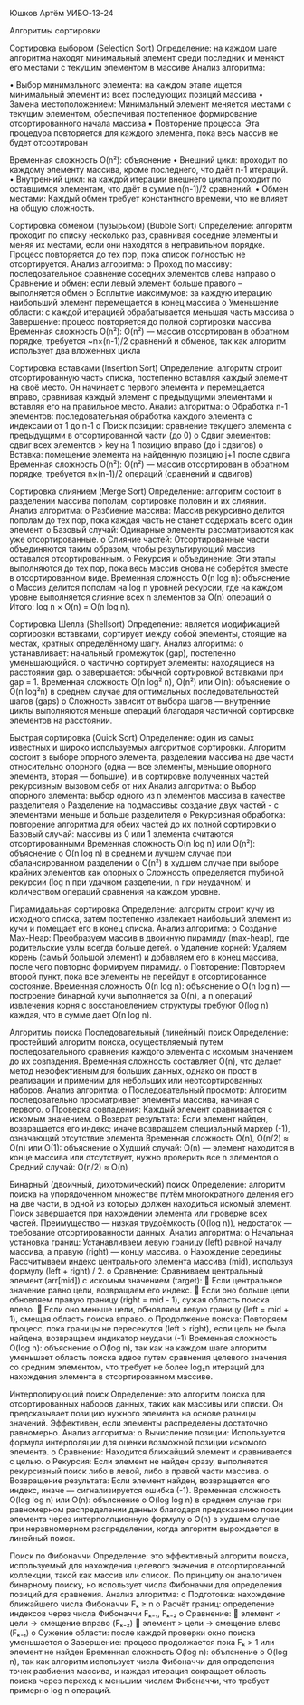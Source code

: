 Юшков Артём УИБО-13-24
	
Алгоритмы сортировки
	
Сортировка выбором (Selection Sort)	
Определение: на каждом шаге алгоритма находят минимальный элемент среди последних и меняют его местами с текущим элементом в массиве
Анализ алгоритма:

• Выбор минимального элемента: на каждом этапе ищется минимальный элемент из всех последующих позиций массива
• Замена местоположением: Минимальный элемент меняется местами с текущим элементом, обеспечивая постепенное формирование отсортированного начала массива
• Повторение процесса: Эта процедура повторяется для каждого элемента, пока весь массив не будет отсортирован

Временная сложность O(n²): объяснение
•	Внешний цикл: проходит по каждому элементу массива, кроме последнего, что даёт n-1 итераций.
•	Внутренний цикл: на каждой итерации внешнего цикла проходит по оставшимся элементам, что даёт в сумме n(n-1)/2 сравнений.
•	Обмен местами: Каждый обмен требует константного времени, что не влияет на общую сложность.

Сортировка обменом (пузырьком) (Bubble Sort)
Определение: алгоритм проходит по списку несколько раз, сравнивая соседние элементы и меняя их местами, если они находятся в неправильном порядке. Процесс повторяется до тех пор, пока список полностью не отсортируется.
Анализ алгоритма:
o	Проход по массиву: последовательное сравнение соседних элементов слева направо
o	Сравнение и обмен: если левый элемент больше правого – выполняется обмен
o	Всплытие максимумов: за каждую итерацию наибольший элемент перемещается в конец массива
o	Уменьшение области: с каждой итерацией обрабатывается меньшая часть массива
o	Завершение: процесс повторяется до полной сортировки массива
Временная сложность O(n²): O(n²) — массив отсортирован в обратном порядке, требуется ~n×(n-1)/2 сравнений и обменов, так как алгоритм использует два вложенных цикла


Сортировка вставками (Insertion Sort)
Определение: алгоритм строит отсортированную часть списка, постепенно вставляя каждый элемент на своё место. Он начинает с первого элемента и перемещается вправо, сравнивая каждый элемент с предыдущими элементами и вставляя его на правильное место.
Анализ алгоритма:
o	Обработка n-1 элементов: последовательная обработка каждого элемента с индексами от 1 до n-1
o	Поиск позиции: сравнение текущего элемента с предыдущими в отсортированной части (до 0)
o	Сдвиг элементов: сдвиг всех элементов > key на 1 позицию вправо (до i сдвигов)
o	Вставка: помещение элемента на найденную позицию j+1 после сдвига
Временная сложность O(n²): O(n²) — массив отсортирован в обратном порядке, требуется n×(n-1)/2 операций (сравнений и сдвигов)



Сортировка слиянием (Merge Sort)
Определение: алгоритм состоит в разделении массива пополам, сортировке половин и их слиянии.
Анализ алгоритма:
o	Разбиение массива: Массив рекурсивно делится пополам до тех пор, пока каждая часть не станет содержать всего один элемент.
o	Базовый случай: Одинарные элементы рассматриваются как уже отсортированные.
o	Слияние частей: Отсортированные части объединяются таким образом, чтобы результирующий массив оставался отсортированным.
o	Рекурсия и объединение: Эти этапы выполняются до тех пор, пока весь массив снова не соберётся вместе в отсортированном виде.
Временная сложность O(n log n): объяснение
o	Массив делится пополам на log n уровней рекурсии, где на каждом уровне выполняется слияние всех n элементов за O(n) операций
o	Итого: log n × O(n) = O(n log n).

Сортировка Шелла (Shellsort)
Определение: является модификацией сортировки вставками, сортирует между собой элементы, стоящие на местах, кратных определённому шагу.
Анализ алгоритма:
o устанавливает: начальный промежуток (gap), постепенно уменьшающийся.
o частично сортирует элементы: находящиеся на расстоянии gap.
o завершается: обычной сортировкой вставками при gap = 1.
Временная сложность O(n log² n), O(n²) или O(n): объяснение
o	O(n log²n) в среднем случае для оптимальных последовательностей шагов (gaps)
o	Сложность зависит от выбора шагов — внутренние циклы выполняются меньше операций благодаря частичной сортировке элементов на расстоянии.

Быстрая сортировка (Quick Sort)
Определение: один из самых известных и широко используемых алгоритмов сортировки. Алгоритм состоит в выборе опорного элемента, разделении массива на две части относительно опорного (одна — все элементы, меньшие опорного элемента, вторая — большие), и в сортировке полученных частей рекурсивным вызовом себя от них
Анализ алгоритма:
o	Выбор опорного элемента: выбор одного из n элементов массива в качестве разделителя
o	Разделение на подмассивы: создание двух частей - с элементами меньше и больше разделителя
o	Рекурсивная обработка: повторение алгоритма для обеих частей до их полной сортировки
o	Базовый случай: массивы из 0 или 1 элемента считаются отсортированными
Временная сложность O(n log n) или O(n²): объяснение
o	O(n log n) в среднем и лучшем случае при сбалансированном разделении
o	O(n²) в худшем случае при выборе крайних элементов как опорных
o	Сложность определяется глубиной рекурсии (log n при удачном разделении, n при неудачном) и количеством операций сравнения на каждом уровне.

Пирамидальная сортировка
Определение: алгоритм строит кучу из исходного списка, затем постепенно извлекает наибольший элемент из кучи и помещает его в конец списка.
Анализ алгоритма:
o	Создание Max-Heap: Преобразуем массив в двоичную пирамиду (max-heap), где родительские узлы всегда больше детей.
o	Удаление корней: Удаляем корень (самый большой элемент) и добавляем его в конец массива, после чего повторно формируем пирамиду.
o	Повторение: Повторяем второй пункт, пока все элементы не перейдут в отсортированное состояние.
Временная сложность O(n log n): объяснение
o	O(n log n) — построение бинарной кучи выполняется за O(n), а n операций извлечения корня с восстановлением структуры требуют O(log n) каждая, что в сумме дает O(n log n).



Алгоритмы поиска
Последовательный (линейный) поиск
Определение: простейший алгоритм поиска, осуществляемый путем последовательного сравнения каждого элемента с искомым значением до их совпадения. Временная сложность составляет O(n), что делает метод неэффективным для больших данных, однако он прост в реализации и применим для небольших или неотсортированных наборов.
Анализ алгоритма:
o	Последовательный просмотр: Алгоритм последовательно просматривает элементы массива, начиная с первого.
o	Проверка совпадения: Каждый элемент сравнивается с искомым значением.
o	Возврат результата: Если элемент найден, возвращается его индекс; иначе возвращаем специальный маркер (-1), означающий отсутствие элемента
Временная сложность O(n), O(n/2) ≈ O(n) или O(1): объяснение
o	Худший случай: O(n) — элемент находится в конце массива или отсутствует, нужно проверить все n элементов
o	Средний случай: O(n/2) ≈ O(n)


Бинарный (двоичный, дихотомический) поиск
Определение: алгоритм поиска на упорядоченном множестве путём многократного деления его на две части, в одной из которых должен находиться искомый элемент. Поиск завершается при нахождении элемента или проверке всех частей. Преимущество — низкая трудоёмкость (O(log n)), недостаток — требование отсортированности данных.
Анализ алгоритма:
o	Начальная установка границ: Устанавливаем левую границу (left) равной началу массива, а правую (right) — концу массива.
o	Нахождение середины: Рассчитываем индекс центрального элемента массива (mid), используя формулу (left + right) / 2.
o	Сравнение: Сравниваем центральный элемент (arr[mid]) с искомым значением (target):
	Если центральное значение равно цели, возвращаем его индекс.
	Если оно больше цели, обновляем правую границу (right = mid - 1), сужая область поиска влево.
	Если оно меньше цели, обновляем левую границу (left = mid + 1), смещая область поиска вправо.
o	Продолжение поиска: Повторяем процесс, пока границы не пересекутся (left > right), если цель не была найдена, возвращаем индикатор неудачи (-1)
Временная сложность O(log n): объяснение
o	O(log n), так как на каждом шаге алгоритм уменьшает область поиска вдвое путем сравнения целевого значения со средним элементом, что требует не более log₂n итераций для нахождения элемента в отсортированном массиве.

Интерполирующий поиск
Определение: это алгоритм поиска для отсортированных наборов данных, таких как массивы или списки. Он предсказывает позицию нужного элемента на основе разницы значений. Эффективен, если элементы распределены достаточно равномерно.
Анализ алгоритма:
o	Вычисление позиции: Используется формула интерполяции для оценки возможной позиции искомого элемента.
o	Сравнение: Находится ближайший элемент и сравнивается с целью.
o	Рекурсия: Если элемент не найден сразу, выполняется рекурсивный поиск либо в левой, либо в правой части массива.
o	Возвращение результата: Если элемент найден, возвращается его индекс, иначе — сигнализируется ошибка (-1).
Временная сложность O(log log n) или O(n): объяснение
o	O(log log n) в среднем случае при равномерном распределении данных благодаря предсказанию позиции элемента через интерполяционную формулу
o	O(n) в худшем случае при неравномерном распределении, когда алгоритм вырождается в линейный поиск.

Поиск по Фибоначчи
Определение: это эффективный алгоритм поиска, используемый для нахождения целевого значения в отсортированной коллекции, такой как массив или список. По принципу он аналогичен бинарному поиску, но использует числа Фибоначчи для определения позиций для сравнения.
Анализ алгоритма:
o	Подготовка: нахождение ближайшего числа Фибоначчи Fₖ ≥ n
o	Расчёт границ: определение индексов через числа Фибоначчи Fₖ₋₁, Fₖ₋₂
o	Сравнение:
	элемент < цели → смещение вправо (Fₖ₋₂)
	элемент > цели → смещение влево (Fₖ₋₁)
o	Сужение области: после каждой проверки окно поиска уменьшается
o	Завершение: процесс продолжается пока Fₖ > 1 или элемент не найден
Временная сложность O(log n): объяснение
o	O(log n), так как алгоритм использует числа Фибоначчи для определения точек разбиения массива, и каждая итерация сокращает область поиска через переход к меньшим числам Фибоначчи, что требует примерно log n операций.




